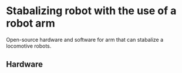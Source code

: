 # Stabalizing robot with the use of a robot arm
Open-source hardware and software for arm that can stabalize a locomotive robots. 

## Hardware
